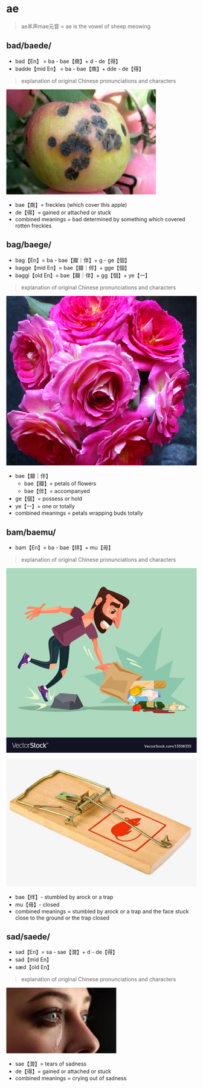 # ae

> ae羊声mae元音
> = ae is the vowel of sheep meowing

## bad/baede/

* bad【En】 = ba - bae【癍】+ d - de【得】
* badde【mid En】 = ba - bae【癍】+ dde - de【得】


> explanation of original Chinese pronunciations and characters 


 ![](/images/bad_apple.png)
 
* bae【癍】= freckles (which cover this apple)
* de【得】= gained or attached or stuck
* combined meanings = bad determined by something which covered rotten freckles

## bag/baege/

* bag【En】= ba - bae【瓣｜伴】+ g - ge【個】
* bagge【mid En】= bae【瓣｜伴】+ gge【個】
* baggi【old En】= bae【瓣｜伴】+ gg【個】+ ye【一】

> explanation of original Chinese pronunciations and characters 
 
 ![](/images/petals_of_flower.jpeg)

* bae【瓣｜伴】
  * bae【瓣】= petals of flowers
  * bae【伴】= accompanyed
* ge【個】=  possess or hold 
* ye【一】= one or totally
* combined meanings = petals wrapping buds totally

## bam/baemu/

* bam【En】= ba - bae【绊】+ mu【毋】

> explanation of original Chinese pronunciations and characters 

![](/images/stumbled_by_rock.jpeg)

![](/images/mouse_traps.jpeg)

* bae【绊】- stumbled by arock or a trap
* mu【毋】- closed
* combined meanings = stumbled by arock or a trap and the face stuck close to the ground or the trap closed

## sad/saede/

* sad【En】= sa - sae【潸】+ d - de【得】
* sad【mid En】
* sæd【old En】

> explanation of original Chinese pronunciations and characters 

 ![](/images/sad_in_tears.jpeg)

 * sae【潸】= tears of sadness
 * de【得】= gained or attached or stuck
 * combined meanings = crying out of sadness




